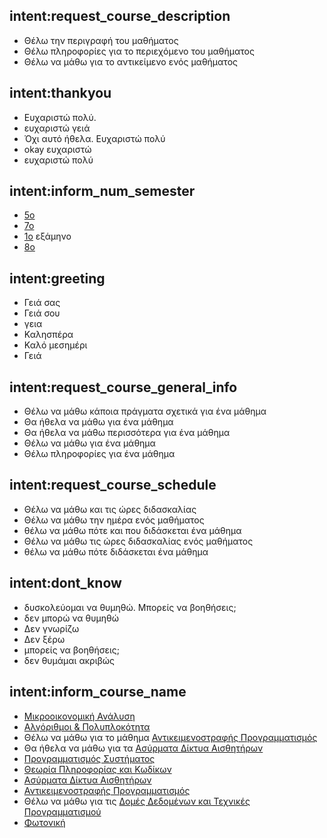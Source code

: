 ## intent:request_course_description
- Θέλω την περιγραφή του μαθήματος
- Θέλω πληροφορίες για το περιεχόμενο του μαθήματος
- Θέλω να μάθω για το αντικείμενο ενός μαθήματος

## intent:thankyou
- Ευχαριστώ πολύ.
- ευχαριστώ γειά
- Όχι αυτό ήθελα. Ευχαριστώ πολύ
- okay ευχαριστώ
- ευχαριστώ πολύ

## intent:inform_num_semester
- [5ο](num_semester)
- [7ο](num_semester)
- [1ο](num_semester) εξάμηνο
- [8ο](num_semester)

## intent:greeting
- Γειά σας
- Γειά σου
- γεια
- Καλησπέρα
- Καλό μεσημέρι
- Γειά

## intent:request_course_general_info
- Θέλω να μάθω κάποια πράγματα σχετικά για ένα μάθημα
- Θα ήθελα να μάθω για ένα μάθημα
- Θα ήθελα να μάθω περισσότερα για ένα μάθημα
- Θέλω να μάθω για ένα μάθημα
- Θέλω πληροφορίες για ένα μάθημα

## intent:request_course_schedule
- Θέλω να μάθω και τις ώρες διδασκαλίας
- Θέλω να μάθω την ημέρα ενός μαθήματος
- θέλω να μάθω πότε και που διδάσκεται ένα μάθημα
- Θέλω να μάθω τις ώρες διδασκαλίας ενός μαθήματος
- θέλω να μάθω πότε διδάσκεται ένα μάθημα

## intent:dont_know
- δυσκολεύομαι να θυμηθώ. Μπορείς να βοηθήσεις;
- δεν μπορώ να θυμηθώ
- Δεν γνωρίζω
- Δεν ξέρω
- μπορείς να βοηθήσεις;
- δεν θυμάμαι ακριβώς

## intent:inform_course_name
- [Μικροοικονομική Ανάλυση](course_name)
- [Αλγόριθμοι & Πολυπλοκότητα](course_name)
- Θέλω να μάθω για το μάθημα [Αντικειμενοστραφής Προγραμματισμός](course_name)
- Θα ήθελα να μάθω για τα [Ασύρματα Δίκτυα Αισθητήρων](course_name)
- [Προγραμματισμός Συστήματος](course_name)
- [Θεωρία Πληροφορίας και Κωδίκων](course_name)
- [Ασύρματα Δίκτυα Αισθητήρων](course_name)
- [Αντικειμενοστραφής Προγραμματισμός](course_name)
- Θέλω να μάθω για τις [Δομές Δεδομένων και Τεχνικές Προγραμματισμού](course_name)
- [Φωτονική](course_name)
